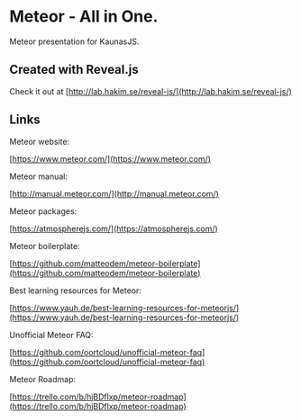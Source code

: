 # Meteor - All in One.
Meteor presentation for KaunasJS.

## Created with Reveal.js
Check it out at [http://lab.hakim.se/reveal-js/](http://lab.hakim.se/reveal-js/)

## Links
Meteor website:

[https://www.meteor.com/](https://www.meteor.com/)

Meteor manual:

[http://manual.meteor.com/](http://manual.meteor.com/)

Meteor packages:

[https://atmospherejs.com/](https://atmospherejs.com/)

Meteor boilerplate:

[https://github.com/matteodem/meteor-boilerplate](https://github.com/matteodem/meteor-boilerplate)

Best learning resources for Meteor:

[https://www.yauh.de/best-learning-resources-for-meteorjs/](https://www.yauh.de/best-learning-resources-for-meteorjs/)

Unofficial Meteor FAQ:

[https://github.com/oortcloud/unofficial-meteor-faq](https://github.com/oortcloud/unofficial-meteor-faq)

Meteor Roadmap:

[https://trello.com/b/hjBDflxp/meteor-roadmap](https://trello.com/b/hjBDflxp/meteor-roadmap)